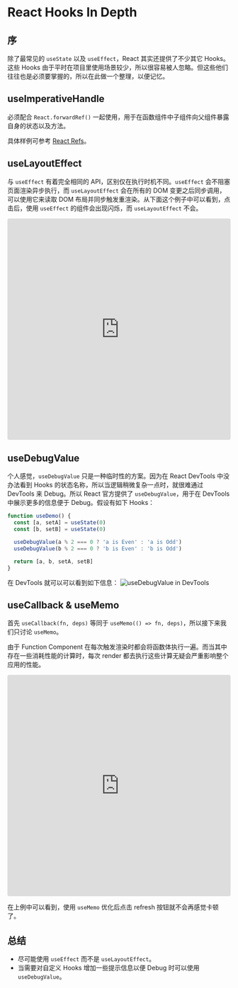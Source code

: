 # React Hooks In Depth

## 序
除了最常见的 `useState` 以及 `useEffect`，React 其实还提供了不少其它 Hooks。这些 Hooks 由于平时在项目里使用场景较少，所以很容易被人忽略。但这些他们往往也是必须要掌握的，所以在此做一个整理，以便记忆。

## useImperativeHandle
必须配合 `React.forwardRef()` 一起使用，用于在函数组件中子组件向父组件暴露自身的状态以及方法。  

具体样例可参考 [React Refs](https://minimalistying.com/ReactRefs)。 

## useLayoutEffect
与 `useEffect` 有着完全相同的 API，区别仅在执行时机不同。`useEffect` 会不阻塞页面渲染异步执行，而 `useLayoutEffect` 会在所有的 DOM 变更之后同步调用，可以使用它来读取 DOM 布局并同步触发重渲染。从下面这个例子中可以看到，点击后，使用 `useEffect` 的组件会出现闪烁，而 `useLayoutEffect` 不会。  

<iframe src="https://codesandbox.io/embed/useeffect-vs-uselayouteffect-tg3uq2?fontsize=14&hidenavigation=1&theme=dark"
     style="width:100%; height:500px; border:0; border-radius: 4px; overflow:hidden;"
     title="useEffect Vs useLayoutEffect"
     allow="accelerometer; ambient-light-sensor; camera; encrypted-media; geolocation; gyroscope; hid; microphone; midi; payment; usb; vr; xr-spatial-tracking"
     sandbox="allow-forms allow-modals allow-popups allow-presentation allow-same-origin allow-scripts"
   ></iframe>

## useDebugValue
个人感觉，`useDebugValue` 只是一种临时性的方案。因为在 React DevTools 中没办法看到 Hooks 的状态名称，所以当逻辑稍微复杂一点时，就很难通过 DevTools 来 Debug。所以 React 官方提供了 `useDebugValue`，用于在 DevTools 中展示更多的信息便于 Debug。假设有如下 Hooks：
```js
function useDemo() {
  const [a, setA] = useState(0)
  const [b, setB] = useState(0)

  useDebugValue(a % 2 === 0 ? 'a is Even' : 'a is Odd')
  useDebugValue(b % 2 === 0 ? 'b is Even' : 'b is Odd')

  return [a, b, setA, setB]
}
```
在 DevTools 就可以可以看到如下信息：
![useDebugValue in DevTools](https://pic.imgdb.cn/item/62d6336bf54cd3f93772382f.jpg)

## useCallback & useMemo
首先 `useCallback(fn, deps)` 等同于 `useMemo(() => fn, deps)`，所以接下来我们只讨论 `useMemo`。  

由于 Function Component 在每次触发渲染时都会将函数体执行一遍。而当其中存在一些消耗性能的计算时，每次 render 都去执行这些计算无疑会严重影响整个应用的性能。

<iframe src="https://codesandbox.io/embed/usememo-as-a-performance-optimization-wm7330?fontsize=14&hidenavigation=1&theme=dark"
     style="width:100%; height:500px; border:0; border-radius: 4px; overflow:hidden;"
     title="useMemo as a performance optimization"
     allow="accelerometer; ambient-light-sensor; camera; encrypted-media; geolocation; gyroscope; hid; microphone; midi; payment; usb; vr; xr-spatial-tracking"
     sandbox="allow-forms allow-modals allow-popups allow-presentation allow-same-origin allow-scripts"
   ></iframe>

在上例中可以看到，使用 `useMemo` 优化后点击 refresh 按钮就不会再感觉卡顿了。

## 总结
* 尽可能使用 `useEffect` 而不是 `useLayoutEffect`。
* 当需要对自定义 Hooks 增加一些提示信息以便 Debug 时可以使用 `useDebugValue`。